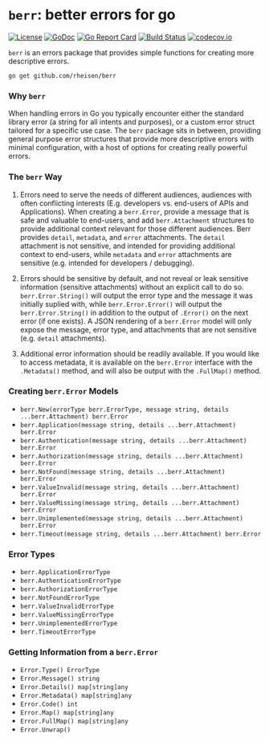# `berr`: better errors for go

[![License](https://img.shields.io/badge/License-Apache%202.0-blue.svg)](https://opensource.org/licenses/Apache-2.0)
[![GoDoc](https://godoc.org/github.com/rheisen/berr?status.svg)](https://pkg.go.dev/github.com/rheisen/berr)
[![Go Report Card](https://goreportcard.com/badge/github.com/rheisen/berr)](https://goreportcard.com/report/github.com/rheisen/berr)
[![Build Status](https://github.com/rheisen/berr/actions/workflows/golang-test.yml/badge.svg?branch=main)](https://github.com/rheisen/berr/actions/workflows/golang-test.yml)
[![codecov.io](https://codecov.io/github/rheisen/berr/coverage.svg?branch=main)](https://codecov.io/github/rheisen/berr?branch=main)


`berr` is an errors package that provides simple functions for creating more descriptive errors.

```
go get github.com/rheisen/berr
```

### Why `berr`

When handling errors in Go you typically encounter either the standard library error (a string for all intents and
purposes), or a custom error struct tailored for a specific use case. The `berr` package sits in between, providing
general purpose error structures that provide more descriptive errors with minimal configuration, with a host of options
for creating really powerful errors.

### The `berr` Way

1. Errors need to serve the needs of different audiences, audiences with often conflicting interests (E.g. developers
vs. end-users of APIs and Applications). When creating a `berr.Error`, provide a message that is safe and valuable to
end-users, and add `berr.Attachment` structures to provide additional context relevant for those different audiences.
Berr provides `detail`, `metadata`, and `error` attachments. The `detail` attachment is not sensitive, and intended for
providing additional context to end-users, while `metadata` and `error` attachments are sensitive (e.g. intended for
developers / debugging).

2. Errors should be sensitive by default, and not reveal or leak sensitive information (sensitive attachments) without
an explicit call to do so. `berr.Error.String()` will output the error type and the message it was initially suplied
with, while `berr.Error.Error()` will output the `berr.Error.String()` in addition to the output of `.Error()` on the
next error (if one exists). A JSON rendering of a `berr.Error` model will only expose the message, error type, and
attachments that are not sensitive (e.g. `detail` attachments).

3. Additional error information should be readily available. If you would like to access metadata, it is available on
the `berr.Error` interface with the `.Metadata()` method, and will also be output with the `.FullMap()` method.

### Creating `berr.Error` Models

* `berr.New(errorType berr.ErrorType, message string, details ...berr.Attachment) berr.Error`
* `berr.Application(message string, details ...berr.Attachment) berr.Error`
* `berr.Authentication(message string, details ...berr.Attachment) berr.Error`
* `berr.Authorization(message string, details ...berr.Attachment) berr.Error`
* `berr.NotFound(message string, details ...berr.Attachment) berr.Error`
* `berr.ValueInvalid(message string, details ...berr.Attachment) berr.Error`
* `berr.ValueMissing(message string, details ...berr.Attachment) berr.Error`
* `berr.Unimplemented(message string, details ...berr.Attachment) berr.Error`
* `berr.Timeout(message string, details ...berr.Attachment) berr.Error`

### Error Types

* `berr.ApplicationErrorType`
* `berr.AuthenticationErrorType`
* `berr.AuthorizationErrorType`
* `berr.NotFoundErrorType`
* `berr.ValueInvalidErrorType`
* `berr.ValueMissingErrorType`
* `berr.UnimplementedErrorType`
* `berr.TimeoutErrorType`

### Getting Information from a `berr.Error`

* `Error.Type() ErrorType`
* `Error.Message() string`
* `Error.Details() map[string]any`
* `Error.Metadata() map[string]any`
* `Error.Code() int`
* `Error.Map() map[string]any`
* `Error.FullMap() map[string]any`
* `Error.Unwrap()`
